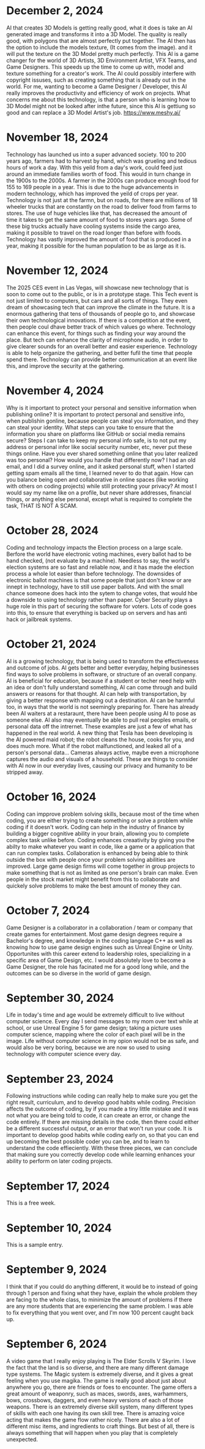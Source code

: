 # December 2, 2024

AI that creates 3D Models is getting really good, what it does is take an AI generated image and transforms it into a 3D Model. The quality is really good, with polygons that are almost perfectly put together. The AI then has the option to include the models texture, (It comes from the image). and it will put the texture on the 3D Model pretty much perfectly. This AI is a game changer for the world of 3D Artists, 3D Environment Artist, VFX Teams, and Game Designers. This speeds up the time to come up with, model and texture something for a creator's work. The AI could possibly interfere with copyright issuses, such as creating something that is already out in the world. For me, wanting to become a Game Designer / Developer, this AI really improves the productivity and efficiency of work on projects. What concerns me about this technology, is that a person who is learning how to 3D Model might not be looked after inthe future, since this AI is gettiung so good and can replace a 3D Model Artist's job.
https://www.meshy.ai/

# November 18, 2024

Technology has launched us into a super advanced society. 100 to 200 years ago, farmers had to harvest by hand, which was grueling and tedious hours of work a day. With this yeild from a day's work, could feed just around an immediate families worth of food. This would in turn change in the 1900s to the 2000s. A farmer in the 2000s can produce enough food for 155 to 169 people in a year. This is due to the huge advancements in modern technology, which has improved the yeild of crops per year. Technology is not just at the farmn, but on roads, for there are millions of 18 wheeler trucks that are constantly on the road to deliver food from farms to stores. The use of huge vehicles like that, has decreased the amount of time it takes to get the same amount of food to stores years ago. Some of these big trucks actually have cooling systems inside the cargo area, making it possible to travel on the road longer than before with foods. Technology has vastly improved the amount of food that is produced in a year, making it possible for the human population to be as large as it is.

# November 12, 2024

The 2025 CES event in Las Vegas, will showcase new technology that is soon to come out to the public, or is in a prototype stage. This Tech event is not just limited to computers, but cars and all sorts of things. They even dream of showcasing tech that can improve the climate in the future. It is a enormous gathering that tens of thousands of people go to, and showcase their own technological innovations. If there is a competition at the event, then people coul dhave better track of which values go where.
Technology can enhance this event, for things such as finding your way around the place. But tech can enhance the clarity of microphone audio, in order to give clearer sounds for an overall better and easier experience. Technology is able to help organize the gathering, and better fufil the time that people spend there. Technology can provide better communication at an event like this, and improve the security at the gathering.

# November 4, 2024

Why is it important to protect your personal and sensitive information when publishing online?
It is important to protect personal and sensitive info, when publishin gonline, because people can steal you information, and they can steal your identity.
What steps can you take to ensure that the information you share on platforms like GitHub or social media remains secure?
Steps I can take to keep my personal info safe, is to not put my address or personal infor like social security number, etc, never put these things online.
Have you ever shared something online that you later realized was too personal? How would you handle that differently now?
I had an old email, and I did a survey online, and it asked personal stuff, when I started getting spam emails all the time, I learned never to do that again.
How can you balance being open and collaborative in online spaces (like working with others on coding projects) while still protecting your privacy?
At most I would say my name like on a profile, but never share addresses, financial things, or anything else personal, except what is required to complete the task, THAT IS NOT A SCAM.
# October 28, 2024

Coding and technology impacts the Election process on a large scale. Berfore the world have electronic voting machines, every ballot had to be hand checked, (not evaluate by a machine). Needless to say, the world's election systems are so fast and reliable now, and it has made the election process a whole lot easier than before technology. The downsides of electronic ballot machines is that some poeple that just don't know or are innept in technology, have to still use paper ballots. And with the small chance someone does hack into the sytem to change votes, that would hbe a downside to using technology rather than paper. Cyber Security plays a huge role in this part of securing the software for voters. Lots of code goes into this, to ensure that everything is backed up on servers and has anti hack or jailbreak systems.

# October 21, 2024

AI is a growing technology, that is being used to transform the effectiveness and outcome of jobs. AI gets better and better everyday, helping businesses find ways to solve problems in software, or structure of an overall conpany. AI is beneficial for education, because if a student or techer need help with an idea or don't fully understand something, AI can come through and build answers or reasons for that thought. AI can help with transportation, by giving a better response with mapping out a destination.
AI can be harmful too, in ways that the world is not seemingly preparing for. There has already been AI waiters at a restaraunt, there have been people using AI to pose as someone else. AI also may eventually be able to pull real peoples emails, or personal data off the intrernet. These examples are just a few of what has happened in the real world. A new thing that Tesla has been developing is the AI powered maid robot; the robot cleans the house, cooks for you, and does much more. What if the robot malfunctioned, and leaked all of a person's personal data... Cameras always active, maybe even a microphone captures the audio and visuals of a household. These are things to consider with AI now in our everyday lives, causing our privacy and humanity to be stripped away.

# October 16, 2024

Coding can impprove problem solving skills, because most of the time when coding, you are either trying to create something or solve a problem while coding if it doesn't work.
Coding can help in the industry of finance by building a bigger cognitive ability in your brain, allowing you to complete complex task unlike before.
Coding enhances creaativity by giving you the abilty to make whatever you want in code, like a game or a application that can run complex tasks. Collaboration is enhanced by being able to think outside the box with people once your problem solving abilities are improved. Large game design firms will come together in group projects to make something that is not as limited as one person's brain can make. Even people in the stock market might benefit from this to collaborate and quickely solve problems to make the best amount of money they can.

# October 7, 2024

Game Designer is a collaborator in a collaboration / team or company that create games for entertainment. Most game design degrees require a Bachelor's degree, and knowledge in the coding language C++ as well as knowing how to use game design engines such as Unreal Engine or Unity. Opportunites with this career extend to leadership roles, specializing in a specific area of Game Design, etc. I would absolutely love to become a Game Designer, the role has facinated me for a good long while, and the outcomes can be so diverse in the world of game design.

# September 30, 2024

Life in today's time and age would be extremely difficult to live without computer science. Every day I send messages to my mom over text while at school, or use Unreal Engine 5 for game design; taking a picture uses computer science, mapping where the color of each pixel will be in the image. Life without computer science in my opion would not be as safe, and would also be very boring, because we are now so used to using technology with computer science every day.

# September 23, 2024

Following instructions while coding can really help to make sure you get the right result, curriculum, and to develop good habits while coding.
Precision affects the outcome of coding, by if you made a tiny little mistake and it was not what you are being told to code, it can create an error, or change the code entirely.
If there are missing details in the code, then there could either be a different successful output, or an error that won't run your code.
It is important to develop good habits while coding early on, so that you can end up becoming the best possible coder you can be, and to learn to understand the code effieciently.
With these three pieces, we can conclude that making sure you correctly develop code while learning enhances your ability to perform on later coding projects.

# September 17, 2024

This is a free week.

# September 10, 2024

This is a sample entry.

# September 9, 2024

I think that if you could do anything different, it would be to instead of going through 1 person and fixing what they have, explain the whole problem they are facing to the whole class, to minimize the amount of problems if there are any more students that are experiencing the same problem.
I was able to fix everything that you went over, and I'm now 100 percent caught back up.

# September 6, 2024

A video game that I really enjoy playing is The Elder Scrolls V Skyrim. 
I love the fact that the land is so diverse, and there are many different damage type systems.
The Magic system is extremely diverse, and it gives a great feeling when you use magika.
The game is really good about just about anywhere you go, there are friends or foes to encounter.
The game offers a great amount of weaponry, such as maces, swords, axes, warhammers, bows, crossbows, daggers, and even heavy versions of each of those weapons.
There is an extremely diverse skill system, many different types of skills with each one having its own skill tree.
There is amazing voice acting that makes the game flow rather nicely.
There are also a lot of different misc items, and ingredients to craft things.
But best of all, there is always something that will happen when you play that is completely unexpected.
